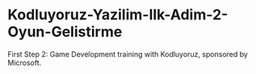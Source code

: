 # Kodluyoruz-Yazilim-Ilk-Adim-2-Oyun-Gelistirme
First Step 2: Game Development training with Kodluyoruz, sponsored by Microsoft.
